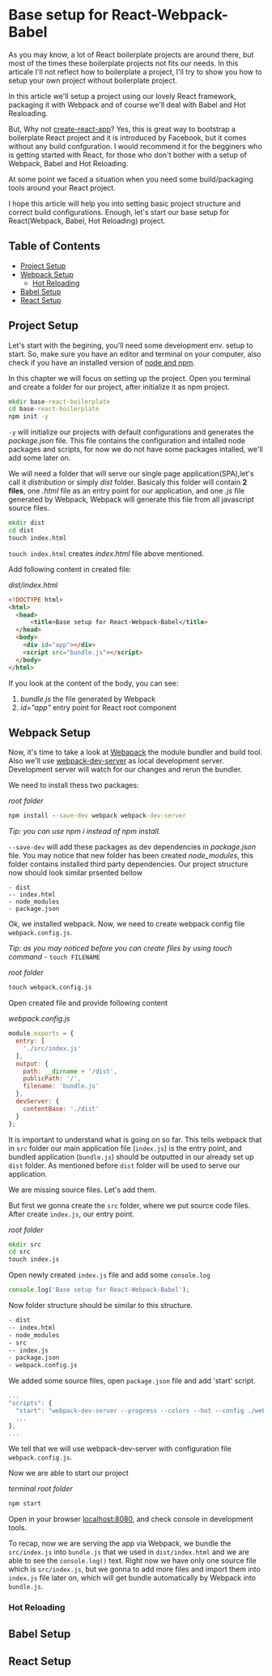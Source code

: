 # Base setup for React-Webpack-Babel

As you may know, a lot of React boilerplate projects are around there, but most of the times these boilerplate projects not fits our needs. In this articale I'll not reflect how to boilerplate a project, I'll try to show you how to setup your own project without boilerplate project.

In this article we'll setup a project using our lovely React framework, packaging it with Webpack and of course we'll deal with Babel and Hot Realoading.

But, Why not [create-react-app](https://github.com/facebookincubator/create-react-app)? 
Yes, this is great way to bootstrap a boilerplate React project and it is introduced by Facebook, but it comes without any build confguration. I would recommend it for the begginers who is getting started with React, for those who don't bother with a setup of Webpack, Babel and Hot Reloading.

At some point we faced a situation when you need some build/packaging tools around your React project. 

I hope this article will help you into setting basic project structure and correct build configurations. Enough, let's start our base setup for React(Webpack, Babel, Hot Reloading) project.

## Table of Contents

- [Project Setup](https://github.com/ioviic/articles_content/blob/base-setup-for-webpack-babel/base_setup_react_webpack_babel.md#project-setup)
- [Webpack Setup](https://github.com/ioviic/articles_content/blob/base-setup-for-webpack-babel/base_setup_react_webpack_babel.md#webpack-setup)
  - [Hot Reloading](https://github.com/ioviic/articles_content/blob/base-setup-for-webpack-babel/base_setup_react_webpack_babel.md#hot-reloading)
- [Babel Setup](https://github.com/ioviic/articles_content/blob/base-setup-for-webpack-babel/base_setup_react_webpack_babel.md#babel-setup)
- [React Setup](https://github.com/ioviic/articles_content/blob/base-setup-for-webpack-babel/base_setup_react_webpack_babel.md#react-setup)

## Project Setup

Let's start with the begining, you'll need some development env. setup to start. So, make sure you have an editor and terminal on your computer, also check if you have an installed version of [node and npm](https://nodejs.org/en/).

In this chapter we will focus on setting up the project. Open you terminal and create a folder for our project, after initialize it as npm project.

```bat
mkdir base-react-boilerplate
cd base-react-boilerplate
npm init -y
```
```-y``` will initialize our projects with default configurations and generates the _package.json_ file. This file contains the configuration and intalled node packages and scripts, for now we do not have some packages intalled, we'll add some later on.

We will need a folder that will serve our single page application(SPA),let's call it _distribution_ or simply _dist_ folder. Basicaly this folder will contain **2 files**, one _.html_ file as an entry point for our application, and one _.js_ file  generated by Webpack, Webpack will generate this file from all javascript source files.

```bat
mkdir dist
cd dist
touch index.html
```

```touch index.html``` creates _index.html_ file above mentioned. 

Add following content in created file:

_dist/index.html_

```html
<!DOCTYPE html>
<html>
  <head>
      <title>Base setup for React-Webpack-Babel</title>
  </head>
  <body>
    <div id="app"></div>
    <script src="bundle.js"></script>
  </body>
</html>
```

If you look at the content of the body, you can see:

1. _bundle.js_ the file generated by Webpack
2. _id="app"_ entry point for React root component

## Webpack Setup

Now, it's time to take a look at [Webapack](https://webpack.js.org/) the module bundler and build tool. Also we'll use [webpack-dev-server](https://github.com/webpack/webpack-dev-server) as local development server. Development server will watch for our changes and rerun the bundler.

We need to install thess two packages:

_root folder_
```bat
npm install --save-dev webpack webpack-dev-server
```
_Tip: you can use npm i instead of npm install._

```--save-dev``` will add these packages as dev dependencies in _package.json_ file. You may notice that new folder has been created _node_modules_, this folder contains installed third party dependencies. Our project structure now should look similar prsented bellow

```
- dist
-- index.html
- node_modules
- package.json
```

Ok, we installed webpack. Now, we need to create webpack config file ```webpack.config.js```.

_Tip: as you may noticed before you can create files by using touch command_ - ```touch FILENAME```

_root folder_

```bat
touch webpack.config.js
```

Open created file and provide following content

_webpack.config.js_
```javascript
module.exports = {
  entry: [
    './src/index.js'
  ],
  output: {
    path: __dirname + '/dist',
    publicPath: '/',
    filename: 'bundle.js'
  },
  devServer: {
    contentBase: './dist'
  }
};
```

It is important to understand what is going on so far. This tells webpack that in ```src``` folder our main application file (```index.js```) is the entry point, and bundled application (```bundle.js```) should be outputted in our already set up ```dist``` folder. As mentioned before ```dist``` folder will be used to serve our application.

We are missing source files. Let's add them. 

But first we gonna create the ```src``` folder, where we put source code files. After create ```index.js```, our entry point.

_root folder_


```bat
mkdir src
cd src
touch index.js
``` 
Open newly created ```index.js``` file and add some ```console.log```

```javascript
console.log('Base setup for React-Webpack-Babel');
```

Now folder structure should be similar to this structure.

```bat
- dist
-- index.html
- node_modules
- src
-- index.js
- package.json
- webpack.config.js
```

We added some source files, open ```package.json``` file and add 'start' script.
```javascript
...
"scripts": {
  "start": "webpack-dev-server --progress --colors --hot --config ./webpack.config.js",
  ...
},
...

```
We tell that we will use webpack-dev-server with configuration file ```webpack.config.js```.

Now we are able to start our project

_terminal root folder_

```bat
npm start
```

Open in your browser [localhost:8080](http://localhost:8080), and check console in development tools. 

To recap, now we are serving the app via Webpack, we bundle the ```src/index.js``` into ```bundle.js``` that we used in ```dist/index.html``` and we are able to see the ```console.log()``` text. Right now we have only one source file which is ```src/index.js```, but we gonna to add more files and import them into ```index.js``` file later on, which will get bundle automatically by Webpack into ```bundle.js```.
 
### Hot Reloading
## Babel Setup
## React Setup
